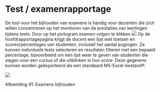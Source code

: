 # Test / examenrapportage

De tool voor het bijhouden van examens is handig voor docenten die zich willen concentreren op het monitoren van de prestaties van leerlingen tijdens tests. Door op het pictogram _examen volgen_ te klikken ![](../../.gitbook/assets/graphics56%20%283%29.png) Op de hoofdrapportagepagina krijgt de docent een lijst met toetsen en scores/percentages van studenten, inclusief het aantal pogingen. Ze kunnen individuele tests selecteren en resultaten filteren met een bepaald percentage, bijvoorbeeld om een lijst weer te geven van studenten die slagen voor een cursus of die uitblinken in hun score. Deze gegevens kunnen worden geëxporteerd als een standaard MS-Excel-bestand®.

![](../../.gitbook/assets/graphics59%20%281%29.png)

Afbeelding 91: Examens bijhouden

